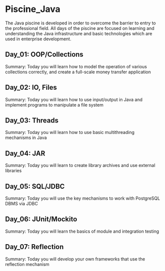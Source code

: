 # Piscine_Java
The Java piscine is developed in order to overcome the barrier to entry to the professional field. All days of the piscine are focused on learning and understanding the Java infrastructure and basic technologies which are used in enterprise development.


## Day_01: OOP/Collections

Summary: Today you will learn how to model the operation of various collections
correctly, and create a full-scale money transfer application


## Day_02: IO, Files

Summary: Today you will learn how to use input/output in Java and implement
programs to manipulate a file system


## Day_03: Threads

Summary: Today you will learn how to use basic multithreading mechanisms in Java


## Day_04: JAR

Summary: Today you will learn to create library archives and use external libraries


## Day_05: SQL/JDBC

Summary: Today you will use the key mechanisms to work with PostgreSQL DBMS via
JDBC

## Day_06: JUnit/Mockito

Summary: Today you will learn the basics of module and integration testing


## Day_07: Reflection

Summary: Today you will develop your own frameworks that use the reflection
mechanism


